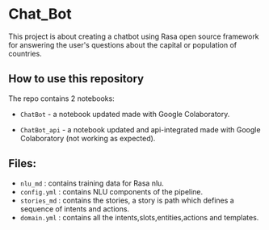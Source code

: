 # Chat_Bot
This project is about creating a chatbot using Rasa open source framework for answering the user's questions about the capital or population of countries. 

## How to use this repository

The repo contains 2 notebooks:

- `ChatBot` - a notebook updated made with Google Colaboratory.

- `ChatBot_api` - a notebook updated and api-integrated made with Google Colaboratory (not working as expected).

## Files:

- `nlu_md` : contains training data for Rasa nlu.
- `config.yml` : contains NLU components of the pipeline.
- `stories_md` : contains the stories, a story is path which defines a sequence of intents and actions.
- `domain.yml` : contains all the intents,slots,entities,actions and templates.

